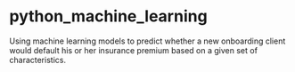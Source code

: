 # python_machine_learning
Using machine learning models to predict whether a new onboarding client would default his or her insurance premium based on a given set of characteristics.
